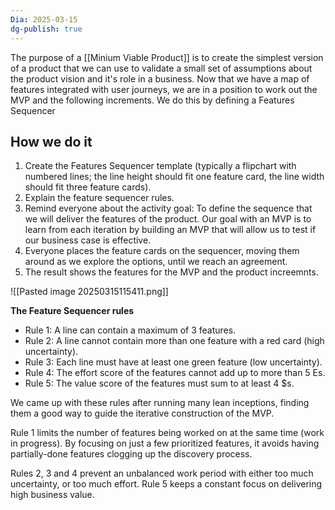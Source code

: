 ```yaml
---
Dia: 2025-03-15
dg-publish: true
---
```

The purpose of a [[Minium Viable Product]] is to create the simplest version of a product that we can use to validate a small set of assumptions about the product vision and it's role in a business. Now that we have a map of features integrated with user journeys, we are in a position to work out the MVP and the following increments. We do this by defining a Features Sequencer

## How we do it

1. Create the Features Sequencer template (typically a flipchart with numbered lines; the line height should fit one feature card, the line width should fit three feature cards).
2. Explain the feature sequencer rules.
3. Remind everyone about the activity goal: To define the sequence that we will deliver the features of the product. Our goal with an MVP is to learn from each iteration by building an MVP that will allow us to test if our business case is effective.
4. Everyone places the feature cards on the sequencer, moving them around as we explore the options, until we reach an agreement.
5. The result shows the features for the MVP and the product increemnts.

![[Pasted image 20250315115411.png]]

**The Feature Sequencer rules**

- Rule 1: A line can contain a maximum of 3 features.
- Rule 2: A line cannot contain more than one feature with a red card (high uncertainty).
- Rule 3: Each line must have at least one green feature (low uncertainty).
- Rule 4: The effort score of the features cannot add up to more than 5 Es.
- Rule 5: The value score of the features must sum to at least 4 $s.

We came up with these rules after running many lean inceptions, finding them a good way to guide the iterative construction of the MVP.

Rule 1 limits the number of features being worked on at the same time (work in progress). By focusing on just a few prioritized features, it avoids having partially-done features clogging up the discovery process.

Rules 2, 3 and 4 prevent an unbalanced work period with either too much uncertainty, or too much effort. Rule 5 keeps a constant focus on delivering high business value.